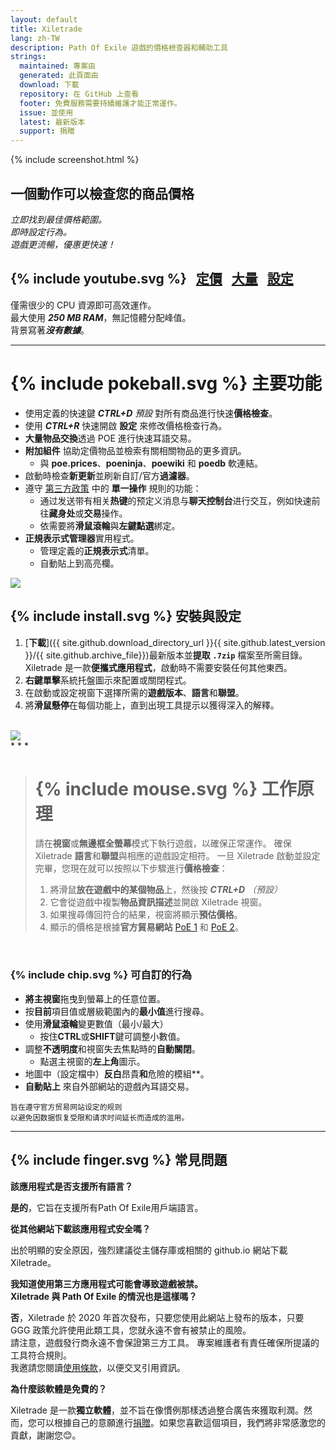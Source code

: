 ```yaml
---
layout: default
title: Xiletrade
lang: zh-TW
description: Path Of Exile 遊戲的價格檢查器和輔助工具
strings:
  maintained: 專案由
  generated: 此頁面由
  download: 下載
  repository: 在 GitHub 上查看
  footer: 免費服務需要持續維護才能正常運作。
  issue: 並使用
  latest: 最新版本
  support: 捐贈
---
```

{% include screenshot.html %}
## 一個動作可以檢查您的商品價格

*立即找到最佳價格範圍。*  
*即時設定行為。*  
*遊戲更流暢，優惠更快速！*  

## {% include youtube.svg %} &nbsp; [定價](https://youtu.be/4mP3uOsr8oc) &nbsp; [大量](https://youtu.be/6yuLZXTho-A) &nbsp; [設定](https://youtu.be/libdIjrNM-8)<br>

僅需很少的 CPU 資源即可高效運作。  
最大使用 ***250 MB RAM***，無記憶體分配峰值。  
背景寫著***沒有數據***。  

* * *

# {% include pokeball.svg %} 主要功能

- 使用定義的快速鍵 ***CTRL+D*** *預設* 對所有商品進行快速**價格檢查**。
- 使用 ***CTRL+R*** 快速開啟 **設定** 來修改價格檢查行為。
- **大量物品交換**透過 POE 進行快速耳語交易。
- **附加組件** 協助定價物品並檢索有關相關物品的更多資訊。
	- 與 **poe.prices**、**poeninja**、**poewiki** 和 **poedb** 軟連結。
- 啟動時檢查**新更新**並刷新自訂/官方**過濾器**。
- 遵守 [第三方政策](https://www.pathofexile.com/developer/docs#policy) 中的 **單一操作** 規則的功能： 
	- 通过发送带有相关**热键**的预定义消息与**聊天控制台**进行交互，例如快速前往**藏身处**或**交易**操作。
	- 依需要將**滑鼠滾輪**與**左鍵點選**綁定。
- **正規表示式管理器**實用程式。
	- 管理定義的**正規表示式**清單。
	- 自動貼上到高亮欄。  

<img align="center" src="https://github.com/user-attachments/assets/1a3229fe-9f61-4c18-b4de-98e2ee026ace">  
<br>

## {% include install.svg %} 安裝與設定

1. [**下載**]({{ site.github.download_directory_url }}{{ site.github.latest_version }}/{{ site.github.archive_file}})最新版本並**提取** **`.7zip`** 檔案至所需目錄。
Xiletrade 是一款**便攜式應用程式**，啟動時不需要安裝任何其他東西。
2. **右鍵單擊**系統托盤圖示來配置或關閉程式。
3. 在啟動或設定視窗下選擇所需的**遊戲版本**、**語言**和**聯盟**。
4. 將**滑鼠懸停**在每個功能上，直到出現工具提示以獲得深入的解釋。  
<br>
<img src="https://github.com/user-attachments/assets/2aa8b83a-9144-4b56-8d79-1808aac0d486">
<br>
* * *

> # {% include mouse.svg %} 工作原理
> 
> 請在**視窗**或**無邊框全螢幕**模式下執行遊戲，以確保正常運作。
> 確保 Xiletrade **語言**和**聯盟**與相應的遊戲設定相符。
> 一旦 Xiletrade 啟動並設定完畢，您現在就可以按照以下步驟進行**價格檢查**： 
> 1. 將滑鼠**放在遊戲中的某個物品**上，然後按 ***CTRL+D*** *（預設）* 
> 2. 它會從遊戲中複製**物品資訊描述**並開啟 Xiletrade 視窗。
> 3. 如果搜尋傳回符合的結果，視窗將顯示**預估價格**。
> 4. 顯示的價格是根據**官方貿易網站** [PoE 1](https://www.pathofexile.com/trade/search/) 和 [PoE 2](https://www.pathofexile.com/trade2/search/poe2/)。
<br>

### {% include chip.svg %} 可自訂的行為

* **將主視窗**拖曳到螢幕上的任意位置。
* 按**目前**項目值或層級範圍內的**最小值**進行搜尋。
* 使用**滑鼠滾輪**變更數值（最小/最大） 
	* 按住**CTRL**或**SHIFT**鍵可調整小數值。
* 調整**不透明度**和視窗失去焦點時的**自動關閉**。
	* 點選主視窗的**左上角**圖示。
* 地圖中（設定檔中）**反白**昂貴**和**危險的模組**。
* **自動貼上** 來自外部網站的遊戲內耳語交易。

```
旨在遵守官方贸易网站设定的规则
以避免因数据恢复受限和请求时间延长而造成的滥用。
```
* * *

## {% include finger.svg %} 常見問題 

<p class="accordion"><b>該應用程式是否支援所有語言？ </b></p>
<div class="panel"> <b>是的</b>，它旨在支援所有Path Of Exile用戶端語言。</div>

<p class="accordion"><b>從其他網站下載該應用程式安全嗎？</b></p>
<div class="panel">出於明顯的安全原因，強烈建議從主儲存庫或相關的 github.io 網站下載 Xiletrade。</div>

<p class="accordion"><b>我知道使用第三方應用程式可能會導致遊戲被禁。 <br>Xiletrade 與 Path Of Exile 的情況也是這樣嗎？</b></p>
<div class="panel"> <b>否</b>，Xiletrade 於 2020 年首次發布，只要您使用此網站上發布的版本，只要 GGG 政策允許使用此類工具，您就永遠不會有被禁止的風險。
<br>請注意，遊戲發行商永遠不會保證第三方工具。
專案維護者有責任確保所提議的工具符合規則。
<br>我邀請您閱讀<a target="_blank" rel="noopener noreferrer" href="https://www.pathofexile.com/developer/docs#policy">使用條款</a>，以便交叉引用資訊。
</div>

<p class="accordion"><b>為什麼該軟體是免費的？ </b></p>
<div class="panel"> Xiletrade 是一款<b>獨立軟體</b>，並不旨在像慣例那樣透過整合廣告來獲取利潤。然而，您可以根據自己的意願進行<a target="_blank" rel="noopener noreferrer" href="{{ site.github.paypal_url }}">捐贈</a>。如果您喜歡這個項目，我們將非常感激您的貢獻，謝謝您😊。
</div>

